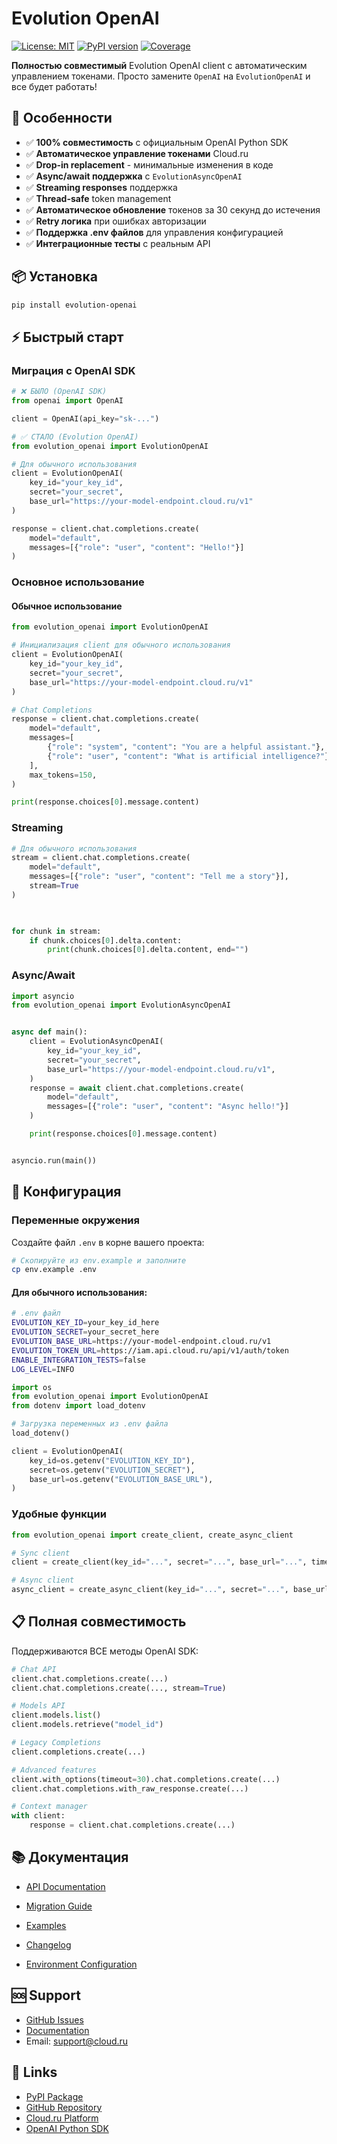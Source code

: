 # Evolution OpenAI
[![License: MIT](https://img.shields.io/badge/License-MIT-yellow.svg)](https://opensource.org/licenses/MIT)
[![PyPI version](https://badge.fury.io/py/evolution-openai.svg)](https://badge.fury.io/py/evolution-openai)
[![Coverage](https://cloud-ru-tech.github.io/evolution-openai-python/badges/coverage.svg)](https://github.com/cloud-ru-tech/evolution-openai-python/actions)

**Полностью совместимый** Evolution OpenAI client с автоматическим управлением токенами. Просто замените `OpenAI` на `EvolutionOpenAI` и все будет работать!

## 🎯 Особенности

- ✅ **100% совместимость** с официальным OpenAI Python SDK
- ✅ **Автоматическое управление токенами** Cloud.ru
- ✅ **Drop-in replacement** - минимальные изменения в коде
- ✅ **Async/await поддержка** с `EvolutionAsyncOpenAI`
- ✅ **Streaming responses** поддержка
- ✅ **Thread-safe** token management
- ✅ **Автоматическое обновление** токенов за 30 секунд до истечения
- ✅ **Retry логика** при ошибках авторизации
- ✅ **Поддержка .env файлов** для управления конфигурацией
- ✅ **Интеграционные тесты** с реальным API
 

## 📦 Установка

```bash
pip install evolution-openai
```

## ⚡ Быстрый старт

### Миграция с OpenAI SDK

```python
# ❌ БЫЛО (OpenAI SDK)
from openai import OpenAI

client = OpenAI(api_key="sk-...")

# ✅ СТАЛО (Evolution OpenAI)
from evolution_openai import EvolutionOpenAI

# Для обычного использования
client = EvolutionOpenAI(
    key_id="your_key_id", 
    secret="your_secret", 
    base_url="https://your-model-endpoint.cloud.ru/v1"
)

response = client.chat.completions.create(
    model="default",
    messages=[{"role": "user", "content": "Hello!"}]
)
```

### Основное использование

#### Обычное использование

```python
from evolution_openai import EvolutionOpenAI

# Инициализация client для обычного использования
client = EvolutionOpenAI(
    key_id="your_key_id", 
    secret="your_secret", 
    base_url="https://your-model-endpoint.cloud.ru/v1"
)

# Chat Completions
response = client.chat.completions.create(
    model="default",
    messages=[
        {"role": "system", "content": "You are a helpful assistant."},
        {"role": "user", "content": "What is artificial intelligence?"},
    ],
    max_tokens=150,
)

print(response.choices[0].message.content)
```

 

### Streaming

```python
# Для обычного использования
stream = client.chat.completions.create(
    model="default", 
    messages=[{"role": "user", "content": "Tell me a story"}], 
    stream=True
)

 

for chunk in stream:
    if chunk.choices[0].delta.content:
        print(chunk.choices[0].delta.content, end="")
```

### Async/Await

```python
import asyncio
from evolution_openai import EvolutionAsyncOpenAI


async def main():
    client = EvolutionAsyncOpenAI(
        key_id="your_key_id",
        secret="your_secret",
        base_url="https://your-model-endpoint.cloud.ru/v1",
    )
    response = await client.chat.completions.create(
        model="default",
        messages=[{"role": "user", "content": "Async hello!"}]
    )

    print(response.choices[0].message.content)


asyncio.run(main())
```

## 🔧 Конфигурация

### Переменные окружения

Создайте файл `.env` в корне вашего проекта:

```bash
# Скопируйте из env.example и заполните
cp env.example .env
```

#### Для обычного использования:

```bash
# .env файл
EVOLUTION_KEY_ID=your_key_id_here
EVOLUTION_SECRET=your_secret_here
EVOLUTION_BASE_URL=https://your-model-endpoint.cloud.ru/v1
EVOLUTION_TOKEN_URL=https://iam.api.cloud.ru/api/v1/auth/token
ENABLE_INTEGRATION_TESTS=false
LOG_LEVEL=INFO
```

 

```python
import os
from evolution_openai import EvolutionOpenAI
from dotenv import load_dotenv

# Загрузка переменных из .env файла
load_dotenv()

client = EvolutionOpenAI(
    key_id=os.getenv("EVOLUTION_KEY_ID"),
    secret=os.getenv("EVOLUTION_SECRET"),
    base_url=os.getenv("EVOLUTION_BASE_URL"),
)
```

### Удобные функции

```python
from evolution_openai import create_client, create_async_client

# Sync client
client = create_client(key_id="...", secret="...", base_url="...", timeout=30.0)

# Async client
async_client = create_async_client(key_id="...", secret="...", base_url="...", max_retries=5)
```

## 📋 Полная совместимость

Поддерживаются ВСЕ методы OpenAI SDK:

```python
# Chat API
client.chat.completions.create(...)
client.chat.completions.create(..., stream=True)

# Models API
client.models.list()
client.models.retrieve("model_id")

# Legacy Completions
client.completions.create(...)

# Advanced features
client.with_options(timeout=30).chat.completions.create(...)
client.chat.completions.with_raw_response.create(...)

# Context manager
with client:
    response = client.chat.completions.create(...)
```


## 📚 Документация

- [API Documentation](https://cloud-ru-tech.github.io/evolution-openai-python)
 
- [Migration Guide](https://cloud-ru-tech.github.io/evolution-openai-python/migration)
- [Examples](examples/)
- [Changelog](CHANGELOG.md)
- [Environment Configuration](env.example)


## 🆘 Support

- [GitHub Issues](https://github.com/cloud-ru-tech/evolution-openai-python/issues)
- [Documentation](https://cloud-ru-tech.github.io/evolution-openai-python)
- Email: support@cloud.ru

## 🔗 Links

- [PyPI Package](https://pypi.org/project/evolution-openai/)
- [GitHub Repository](https://github.com/cloud-ru-tech/evolution-openai-python)
- [Cloud.ru Platform](https://cloud.ru/)
- [OpenAI Python SDK](https://github.com/openai/openai-python) 